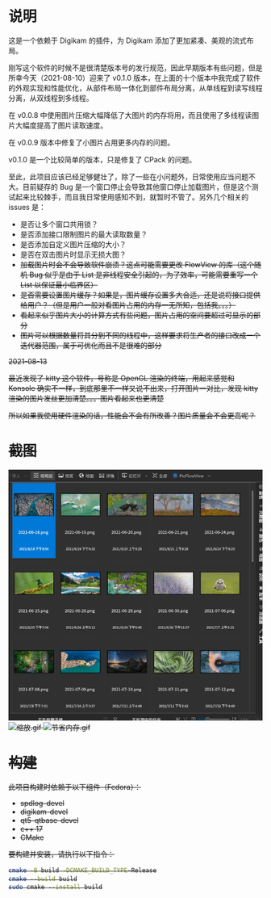 # 说明

这是一个依赖于 Digikam 的插件，为 Digikam 添加了更加紧凑、美观的流式布局。

刚写这个软件的时候不是很清楚版本号的发行规范，因此早期版本有些问题，但是所幸今天（2021-08-10）迎来了 v0.1.0 版本，在上面的十个版本中我完成了软件的外观实现和性能优化，从部件布局一体化到部件布局分离，从单线程到读写线程分离，从双线程到多线程。

在 v0.0.8 中使用图片压缩大幅降低了大图片的内存将用，而且使用了多线程读图片大幅度提高了图片读取速度。

在 v0.0.9 版本中修复了小图片占用更多内存的问题。

v0.1.0 是一个比较简单的版本，只是修复了 CPack 的问题。

至此，此项目应该已经足够健壮了，除了一些在小问题外，日常使用应当问题不大。目前疑存的 Bug
是一个窗口停止会导致其他窗口停止加载图片，但是这个测试起来比较棘手，而且我日常使用感知不到，就暂时不管了。另外几个相关的 issues 是：

- 是否让多个窗口共用锁？
- 是否添加接口限制图片的最大读取数量？
- 是否添加自定义图片压缩的大小？
- 是否在双击图片时显示无损大图？
- <s>加载图片时会不会导致软件崩溃？这点可能需要更改 FlowView 的库（这个随机 Bug 似乎是由于 List
  是非线程安全引起的，为了效率，可能需要重写一个 List 以保证最小临界区）<s/>
- 是否需要设置图片缓存？如果是，图片缓存设置多大合适，还是说将接口提供给用户？（但是用户一般对看图片占用的内存一无所知，包括我。。。）
- 看起来似乎图片大小的计算方式有些问题，图片占用的空间要超过可显示的部分
- 图片可以根据数量将其分到不同的线程中，这样要求将生产者的接口改成一个迭代器范围，属于可优化而且不是很难的部分

2021-08-13

最近发现了 kitty 这个软件，号称是 OpenGL 渲染的终端，用起来感觉和 Konsole
确实不一样，到底那里不一样又说不出来，打开图片一对比，发现 kitty
渲染的图片发丝更加清楚。。。图片看起来也更清楚

所以如果我使用硬件渲染的话，性能会不会有所改善？图片质量会不会更高呢？

# 截图

![1.gif](screenshot/1.gif)
![缩放.gif](./screenshot/缩放.gif)
![节省内存.gif](./screenshot/节省内存.gif)

# 构建

此项目构建时依赖于以下组件（Fedora）：

- spdlog-devel
- digikam-devel
- qt5-qtbase-devel
- c++ 17
- CMake

要构建并安装，请执行以下指令：

```bash
cmake -B build -DCMAKE_BUILD_TYPE=Release
cmake --build build
sudo cmake --install build
```
